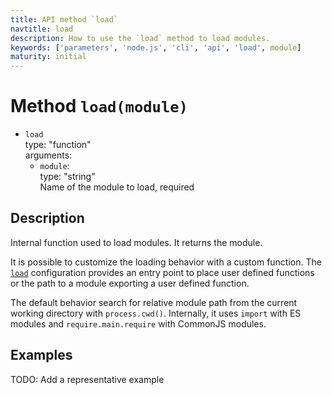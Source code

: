 ```yaml
---
title: API method `load`
navtitle: load
description: How to use the `load` method to load modules.
keywords: ['parameters', 'node.js', 'cli', 'api', 'load', module]
maturity: initial
---
```


# Method `load(module)`

* `load`   
  type: "function"   
  arguments:   
  * `module`:   
    type: "string"   
    Name of the module to load, required

## Description

Internal function used to load modules. It returns the module.

It is possible to customize the loading behavior with a custom function. The [`load`](/config/load/) configuration provides an entry point to place user defined functions or the path to a module exporting a user defined function.

The default behavior search for relative module path from the current working directory with `process.cwd()`. Internally, it uses `import` with ES modules and  `require.main.require` with CommonJS modules.

## Examples

TODO: Add a representative example

